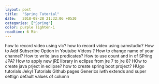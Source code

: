 ```yaml
---
layout: post
title:  "Spring Tutorial"
date:   2018-08-28 21:32:06 +0530
categories: ["Spring"]
color: purple lighten-1
readtime: 6 Min
---
```


how to record video using vlc?
how to record video using camstudio?
How to Add Subscribe Option in Youtube Videos ?
How to change name of your channel?
How to write java predicates?
How to use count and in of SPring JPA?
How to apply new jRE library in eclipse from jre 7 to jre 8?
HOw to create java prject in eclipse?
how to create spring boot project?
HUgo tutorials
Jekyl Tutorials
GIthub pages
Generics iwth extends and super
settign default values of column